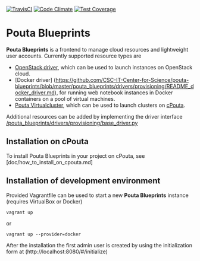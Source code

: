 [![TravisCI](https://travis-ci.org/CSC-IT-Center-for-Science/pouta-blueprints.svg)](https://travis-ci.org/CSC-IT-Center-for-Science/pouta-blueprints/) [![Code Climate](https://codeclimate.com/github/CSC-IT-Center-for-Science/pouta-blueprints/badges/gpa.svg)](https://codeclimate.com/github/CSC-IT-Center-for-Science/pouta-blueprints) [![Test Coverage](https://codeclimate.com/github/CSC-IT-Center-for-Science/pouta-blueprints/badges/coverage.svg)](https://codeclimate.com/github/CSC-IT-Center-for-Science/pouta-blueprints)

# Pouta Blueprints

**Pouta Blueprints** is a frontend to manage cloud resources and lightweight user
accounts.
Currently supported resource types are 
 - [OpenStack driver](https://github.com/CSC-IT-Center-for-Science/pouta-blueprints/blob/master/pouta_blueprints/drivers/provisioning/openstack_driver.py),
    which can be used to launch instances on OpenStack cloud.
 - [Docker driver] (https://github.com/CSC-IT-Center-for-Science/pouta-blueprints/blob/master/pouta_blueprints/drivers/provisioning/README_docker_driver.md),
    for running web notebook instances in Docker containers on a pool of virtual machines. 
 - [Pouta Virtualcluster](https://github.com/CSC-IT-Center-for-Science/pouta-virtualcluster),
    which can be used to launch clusters on [cPouta](https://research.csc.fi/pouta-iaas-cloud).
    
Additional resources can be added by implementing the driver interface [/pouta_blueprints/drivers/provisioning/base_driver.py](https://github.com/CSC-IT-Center-for-Science/pouta-blueprints/blob/master/pouta_blueprints/drivers/provisioning/base_driver.py)

## Installation on cPouta ##

To install Pouta Blueprints in your project on cPouta, see [doc/how_to_install_on_cpouta.md]

## Installation of development environment ##

Provided Vagrantfile can be used to start a new **Pouta Blueprints** instance
(requires VirtualBox or Docker)

    vagrant up

or

    vagrant up --provider=docker

After the installation the first admin user is created by using the
initialization form at (http://localhost:8080/#/initialize)
